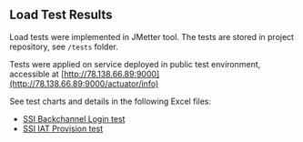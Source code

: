## Load Test Results

Load tests were implemented in JMetter tool. The tests are stored in project repository, see `/tests` folder.

Tests were applied on service deployed in public test environment, accessible at [http://78.138.66.89:9000](http://78.138.66.89:9000/actuator/info)

See test charts and details in the following Excel files:
- [SSI Backchannel Login test](./graphs_login_tests.xlsx)<br>
- [SSI IAT Provision test](./graphs_IAT_tests.xlsx) 


